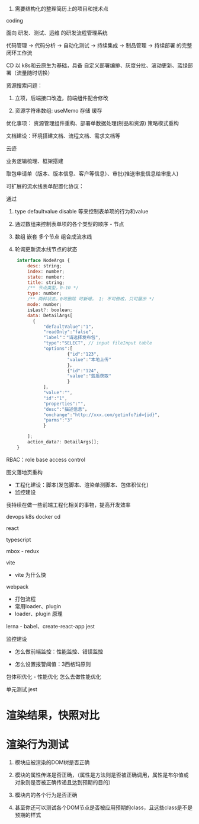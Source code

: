 1. 需要结构化的整理简历上的项目和技术点


coding

面向 研发、测试、运维 的研发流程管理系统

代码管理 -> 代码分析 -> 自动化测试 -> 持续集成 -> 制品管理 -> 持续部署 的完整闭环工作流

CD 以 k8s和云原生为基础，具备 自定义部署编排、灰度分批、滚动更新、蓝绿部署（流量随时切换）


资源搜索问题：

1. 立项，后端接口改造，前端组件配合修改

2. 资源字符串数组: useMemo 存储 缓存





优化事项： 资源管理组件重构、部署单数据处理(制品和资源) 策略模式重构

文档建设：环境搭建文档、流程文档、需求文档等



云迹

业务逻辑梳理、框架搭建

取包申请单（版本、版本信息、客户等信息）、审批(推送审批信息给审批人)


可扩展的流水线表单配置化协议：

通过

1. type defaultvalue disable 等来控制表单项的行为和value

2. 通过数组来控制表单项的各个类型的顺序 - 节点

3. 数组 嵌套 多个节点 组合成流水线

4. 轮询更新流水线节点的状态


```js
    interface NodeArgs {
        desc: string;
        index: number;
        state: number;
        title: string;
        /** 节点类型，0-10 */
        type: number;
        /** 两种状态，0可删除 可新增， 1: 不可修改，只可展示 */
        mode: number;
        isLast?: boolean;
        data: DetailArgs[
          {
              "defaultValue":"1"，
              "readOnly":"false",
              "label"："请选择发布包",
              "type":"SELECT", // input fileInput table
              "options":[
                       {"id":"123",
                       "value":"本地上传"
                       }，
                       {"id":"124",
                       "value":"蓝盾获取"
                       }
              ]，
              "value":"",
              "id":"1",
              "properties":"",
              "desc":"描述信息"，
              "onchange":"http://xxx.com/getinfo?id={id}",
              "parms":"3"
              }

        ];
        action_data?: DetailArgs[];
    }
```


RBAC：role base access control



图文落地页重构

- 工程化建设：脚本(发包脚本、渲染单测脚本、包体积优化)
- 监控建设




我持续在做一些前端工程化相关的事物，提高开发效率




devops k8s docker cd

react

typescript

mbox - redux


vite
- vite 为什么快


webpack

- 打包流程
- 常用loader、plugin
- loader、plugin 原理



lerna - babel、create-react-app jest


监控建设

- 怎么做前端监控：性能监控、错误监控

- 怎么设置报警阈值：3西格玛原则


包体积优化 - 性能优化
怎么去做性能优化



单元测试  jest

# 渲染结果，快照对比



# 渲染行为测试
1. 模块应被渲染的DOM树是否正确

2. 模块的属性传递是否正确，（属性是方法则是否被正确调用，属性是布尔值或对象则是否被正确传递且达到预期的目的）
3. 模块内的各个行为是否正确
4. 甚至你还可以测试各个DOM节点是否被应用预期的class，且这些class是不是预期的样式





